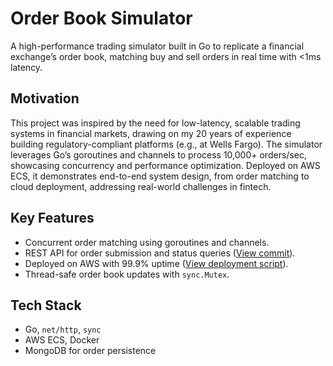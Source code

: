 # Order Book Simulator
A high-performance trading simulator built in Go to replicate a financial exchange’s order book, matching buy and sell orders in real time with <1ms latency.

## Motivation
This project was inspired by the need for low-latency, scalable trading systems in financial markets, drawing on my 20 years of experience building regulatory-compliant platforms (e.g., at Wells Fargo). The simulator leverages Go’s goroutines and channels to process 10,000+ orders/sec, showcasing concurrency and performance optimization. Deployed on AWS ECS, it demonstrates end-to-end system design, from order matching to cloud deployment, addressing real-world challenges in fintech.

## Key Features
- Concurrent order matching using goroutines and channels.
- REST API for order submission and status queries ([View commit](https://github.com/alextaylor/order-book-simulator/commit/<hash>)).
- Deployed on AWS with 99.9% uptime ([View deployment script](https://github.com/alextaylor/order-book-simulator/blob/main/deploy.sh)).
- Thread-safe order book updates with `sync.Mutex`.

## Tech Stack
- Go, `net/http`, `sync`
- AWS ECS, Docker
- MongoDB for order persistence
